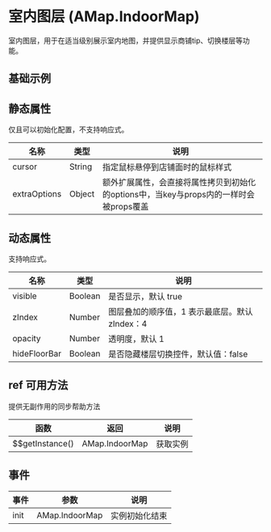 # 室内图层 (AMap.IndoorMap)
室内图层，用于在适当级别展示室内地图，并提供显示商铺tip、切换楼层等功能。

## 基础示例

<vuep template="#example"></vuep>

<script v-pre type="text/x-template" id="example">

  <template>
    <div class="amap-page-container">
      <el-amap  :show-indoor-map="false" :zoom="zoom" :center="center" class="amap-demo">
        <el-amap-layer-indoor-map :visible="visible" @init="init"></el-amap-layer-indoor-map>
      </el-amap>
      <div class="toolbar">
        <button type="button" name="button" @click="toggleVisible">{{visible ? '隐藏图层' : '显示图层'}}</button>
      </div>
    </div>
  </template>

  <style>
    .amap-demo {
      height: 300px;
    }
    .floor-list{
      padding-left: 4px;
    }
  </style>

  <script>
    module.exports = {
      name: 'amap-page',
      data() {
        return {
          zoom: 14,
          center: [121.5273285, 31.21515044],
          visible: true
        };
      },
      methods: {
        toggleVisible(){
          this.visible = !this.visible;
        },
        init(layer){
          console.log(layer);
          layer.showIndoorMap('B000A9VHIG');
        }
      }
    };
  </script>

</script>


## 静态属性
仅且可以初始化配置，不支持响应式。

名称 | 类型 | 说明
---|---|---|
cursor  | String | 指定鼠标悬停到店铺面时的鼠标样式
extraOptions | Object | 额外扩展属性，会直接将属性拷贝到初始化的options中，当key与props内的一样时会被props覆盖

## 动态属性
支持响应式。

名称 | 类型 | 说明
---|---|---|
visible | Boolean | 是否显示，默认 true
zIndex | Number | 图层叠加的顺序值，1 表示最底层。默认 zIndex：4
opacity | Number | 透明度，默认 1
hideFloorBar  | Boolean | 是否隐藏楼层切换控件，默认值：false

## ref 可用方法
提供无副作用的同步帮助方法

函数 | 返回 | 说明
---|---|---|
$$getInstance() | AMap.IndoorMap | 获取实例

## 事件

事件 | 参数 | 说明
---|---|---|
init | AMap.IndoorMap | 实例初始化结束
